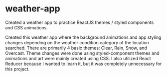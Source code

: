 # weather-app
Created a weather app to practice ReactJS themes / styled components and CSS animations.

Created this weather app where the background animations and app styling changes depending on the weather condition category of the location searched. There are primarily 4 basic themes: Clear, Rain, Snow, and Overcast. Theme changes were done using styled-component themes and animations and art were mainly created using CSS. I also utilized React Reducer because I wanted to learn it, but it was completely unnecessary for this project.
